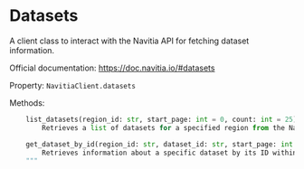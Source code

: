 # Datasets

A client class to interact with the Navitia API for fetching dataset information.

Official documentation: <https://doc.navitia.io/#datasets>

Property: `NavitiaClient.datasets`

Methods:

```python
    list_datasets(region_id: str, start_page: int = 0, count: int = 25) -> Tuple[Collection[Dataset], Pagination]
        Retrieves a list of datasets for a specified region from the Navitia API.

    get_dataset_by_id(region_id: str, dataset_id: str, start_page: int = 0, count: int = 25) -> Tuple[Collection[Dataset], Pagination]
        Retrieves information about a specific dataset by its ID within a region.
    """
```
